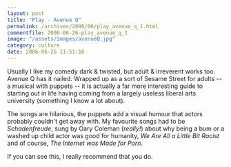 ```yaml
---
layout: post
title: "Play - Avenue Q"
permalink: /archives/2006/06/play_avenue_q_1.html
commentfile: 2006-06-26-play_avenue_q_1
image: "/assets/images/avenueQ.jpg"
category: culture
date: 2006-06-26 11:51:16
---
```


Usually I like my comedy dark & twisted, but adult & irreverent works too. Avenue Q has it nailed. Wrapped up as a sort of Sesame Street for adults -- a musical with puppets -- it is actually a far more interesting guide to starting out in life having coming from a largely useless liberal arts university (something I know a lot about).

The songs are hilarious, the puppets add a visual humour that actors probably couldn't get away with. My favourite songs had to be _Schadenfreude_, sung by Gary Coleman (<em>really!</em>) about why being a bum or a washed up child actor was good for humanity, _We Are All a Little Bit Racist_ and of course, _The Internet was Made for Porn_.

If you can see this, I really recommend that you do.
